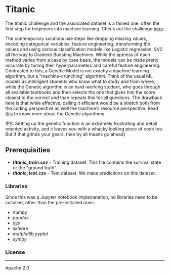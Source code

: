 # Titanic

The titanic challenge and the associated dataset is a famed one, often the first step for beginners into machine learning.
Check out the challenge [here](https://www.kaggle.com/c/titanic/overview).

The contemporary solutions use steps like dropping missing values, encoding categorical variables, feature engineering, transforming the values and using various classification models like Logistic regression, SVC all the way to Gradient Boosting Machines. While the aptness of each method varies from a case by case basis, the models can be made pretty accurate by tuning their hyperparameters and careful feature engineering.
Contrasted to this, a Genetic Model is not exactly a machine learning algorithm, but a "machine-crunching" algorithm. Think of the usual ML models as intelligent students who know what to study and from where, while the Genetic algorithm is an hard-working student, who goes through all available textbooks and then selects the one that gives him the score closest to the correct and then repeats this for all questions. The drawback here is that while effective, calling it efficient would be a stretch both from the coding perspective as well the machine's resource perspective.
Read [this](https://medium.com/analytics-vidhya/understanding-genetic-algorithms-in-the-artificial-intelligence-spectrum-7021b7cc25e7) to know more about the Genetic algorithms

(PS: Setting up the genetic function is an extremely frustrating and detail oriented activity, and it leaves you with a whacky looking piece of code too. But if that grinds your gears, then by all means go ahead)
## Prerequisities
 - ***titanic_train.csv*** - Training dataset. This file contains the survival state or the "ground truth".
 - ***titanic_test.csv*** - Test dataset. We make predictions on this dataset.

### Libraries
Since this was a Jupyter notebook implemetation, no libraries need to be installed, other than the pre-installed ones:  
 - *numpy*  
 - *pandas*
 - *sys*  
 - *sklearn*
 - *matplotlib.pyplot*
 - *sympy*

### License
-----
Apache 2.0
